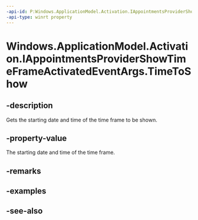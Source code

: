 ----api-id: P:Windows.ApplicationModel.Activation.IAppointmentsProviderShowTimeFrameActivatedEventArgs.TimeToShow
-api-type: winrt property
---<!-- Property syntaxpublic Windows.Foundation.DateTime TimeToShow { get; }--># Windows.ApplicationModel.Activation.IAppointmentsProviderShowTimeFrameActivatedEventArgs.TimeToShow## -descriptionGets the starting date and time of the time frame to be shown.## -property-valueThe starting date and time of the time frame.## -remarks## -examples## -see-also